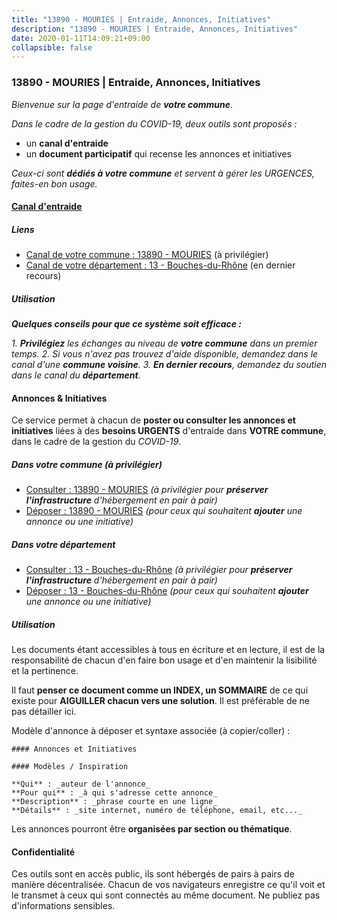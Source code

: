```yaml
---
title: "13890 - MOURIES | Entraide, Annonces, Initiatives"
description: "13890 - MOURIES | Entraide, Annonces, Initiatives"
date: 2020-01-11T14:09:21+09:00
collapsible: false
---
```


### 13890 - MOURIES | Entraide, Annonces, Initiatives

_Bienvenue sur la page d'entraide de **votre commune**_.

_Dans le cadre de la gestion du COVID-19, deux outils sont proposés :_

- un **canal d'entraide**
- un **document participatif** qui recense les annonces et initiatives

_Ceux-ci sont **dédiés à votre commune** et servent à gérer les URGENCES, faites-en bon usage._

#### [Canal d'entraide](https://entraide.stopcoronavirus.tech/#/channel/13890_mouries)

##### Liens

- [Canal de votre commune : 13890 	- MOURIES](https://entraide.stopcoronavirus.tech/#/channel/13890_mouries) (à privilégier)
- [Canal de votre département : 13 	- Bouches-du-Rhône](https://entraide.stopcoronavirus.tech/#/channel/13_bouches-du-rhone) (en dernier recours)

##### Utilisation

_**Quelques conseils pour que ce système soit efficace :**_

_1. **Privilégiez** les échanges au niveau de **votre commune** dans un premier temps._
_2. Si vous n'avez pas trouvez d'aide disponible, demandez dans le canal d'une **commune voisine**._
_3. **En dernier recours**, demandez du soutien dans le canal du **département**._

#### Annonces & Initiatives


Ce service permet à chacun de **poster ou consulter les annonces et initiatives** liées à des **besoins
URGENTS** d'entraide dans **VOTRE commune**, dans le cadre de la gestion du _COVID-19_.

##### Dans votre commune (à privilégier)

- [Consulter : 13890 	- MOURIES](https://docs.stopcoronavirus.tech/#/r/markdown/13890_mouries/4XTTMANVXF4phGyxR4EzLdeKvaMPMjXMXwWGaUo95BV3FpW1u) _(à privilégier pour **préserver l'infrastructure** d'hébergement en pair à pair)_
- [Déposer : 13890 	- MOURIES](https://docs.stopcoronavirus.tech/#/w/markdown/13890_mouries/4XTTMANVXF4phGyxR4EzLdeKvaMPMjXMXwWGaUo95BV3FpW1u-K3TgTkURbokXLaiB6PWG2TceX9QoDERHV1cnPfHKTjPM7wJ16uvszdUEUsxUNaSwZ61bz5Kd4UUDgFW3NW1quhFRKFh9zTsXtuEKZemF4z8QpGd4q1QbBjwHdddCd5dvYcDqVGGX) _(pour ceux qui souhaitent **ajouter** une annonce ou une initiative)_

##### Dans votre département

- [Consulter : 13 	- Bouches-du-Rhône](https://docs.stopcoronavirus.tech/#/r/markdown/13_bouches-du-rhone/4XTTMGtVTUCUxo9j249Zkn6r5z67vkBKFx7SWcNAdBiijLzYx) _(à privilégier pour **préserver l'infrastructure** d'hébergement en pair à pair)_
- [Déposer : 13 	- Bouches-du-Rhône](https://docs.stopcoronavirus.tech/#/w/markdown/13_bouches-du-rhone/4XTTMGtVTUCUxo9j249Zkn6r5z67vkBKFx7SWcNAdBiijLzYx-K3TgUQoTm1Lz1H8LRjASEztiyqqQKy9EUEcGaVpwo1FVMMbiWEhF9RSQMJctmMSD67TJhyVekkDxasHTfX5jCrQmcuLABSeNFuKpwizT8nmuazBWw83TTobURaiCZWixU2FddafS) _(pour ceux qui souhaitent **ajouter** une annonce ou une initiative)_


##### Utilisation

Les documents étant accessibles à tous en écriture et en lecture, il est de la
responsabilité de chacun d'en faire bon usage et d'en maintenir la lisibilité
et la pertinence.

Il faut **penser ce document comme un INDEX, un SOMMAIRE** de ce qui existe
pour **AIGUILLER chacun vers une solution**. Il est préférable de ne pas détailler ici.

Modèle d'annonce à déposer et syntaxe associée (à copier/coller) :

    #### Annonces et Initiatives

    #### Modèles / Inspiration

    **Qui** : _auteur de l'annonce_
    **Pour qui** : _à qui s'adresse cette annonce_
    **Description** : _phrase courte en une ligne_
    **Détails** : _site internet, numéro de téléphone, email, etc..._


Les annonces pourront être **organisées par section ou thématique**.

#### Confidentialité

Ces outils sont en accès public, ils sont hébergés de pairs à pairs de manière décentralisée.
Chacun de vos navigateurs enregistre ce qu'il voit et le transmet à ceux qui sont connectés au même document.
Ne publiez pas d'informations sensibles.
